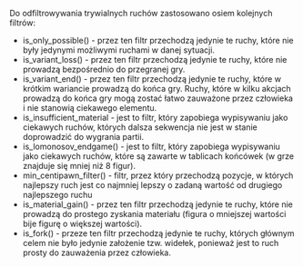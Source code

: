 Do odfiltrowywania trywialnych ruchów zastosowano osiem kolejnych filtrów:

- is_only_possible() - przez ten filtr przechodzą jedynie te ruchy, które nie były jedynymi możliwymi ruchami w danej sytuacji.
- is_variant_loss() - przez ten filtr przechodzą jedynie te ruchy, które nie prowadzą bezpośrednio do przegranej gry.
- is_variant_end() - przez ten filtr przechodzą jedynie te ruchy, które w krótkim wariancie prowadzą do końca gry. Ruchy, które w kilku akcjach prowadzą do końca gry mogą zostać łatwo zauważone przez człowieka i nie stanowią ciekawego elementu.
- is_insufficient_material - jest to filtr, który zapobiega wypisywaniu jako ciekawych ruchów, których dalsza sekwencja nie jest w stanie doprowadzić do wygrania partii.
- is_lomonosov_endgame() - jest to filtr, który zapobiega wypisywaniu jako ciekawych ruchów, które są zawarte w tablicach końcówek (w grze znajduje się mniej niż 8 figur).
- min_centipawn_filter() - filtr, przez który przechodzą pozycje, w których najlepszy ruch jest co najmniej lepszy o zadaną wartość od drugiego najlepszego ruchu
- is_material_gain() - przez ten filtr przechodzą jedynie te ruchy, które nie prowadzą do prostego zyskania materiału (figura o mniejszej wartości bije figurę o większej wartości).
- is_fork() - przeze ten filtr przechodzą jedynie te ruchy, których głównym celem nie było jedynie założenie tzw. widełek, ponieważ jest to ruch prosty do zauważenia przez człowieka.